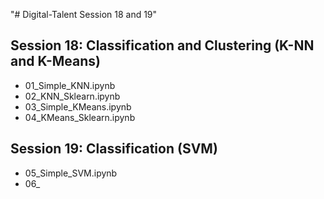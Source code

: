 "# Digital-Talent Session 18 and 19" 

Session 18: Classification and Clustering (K-NN and K-Means)
-
- 01_Simple_KNN.ipynb
- 02_KNN_Sklearn.ipynb
- 03_Simple_KMeans.ipynb
- 04_KMeans_Sklearn.ipynb

Session 19: Classification (SVM)
- 
- 05_Simple_SVM.ipynb
- 06_